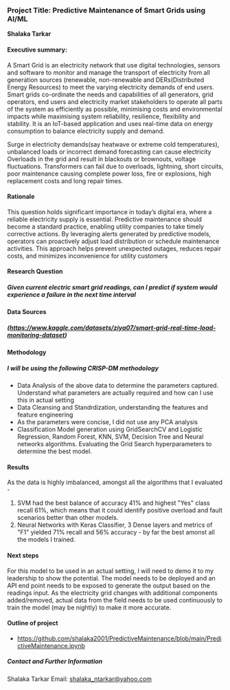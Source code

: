 ### Project Title: Predictive Maintenance of Smart Grids using AI/ML

**Shalaka Tarkar**

#### Executive summary: 
A Smart Grid is an electricity network that use digital technologies, sensors and software to monitor and manage the transport of electricity from all generation sources (renewable, non-renewable and DERs(Distributed Energy Resources) to meet the varying electricity demands of end users. Smart grids co-ordinate the needs and capabilities of all generators, grid operators, end users and electricity market stakeholders to operate all parts of the system as efficiently as possible, minimising costs and environmental impacts while maximising system reliability, resilience, flexibility and stability. It is an IoT-based application and uses real-time data on energy consumption to balance electricity supply and demand. 

Surge in electricity demands(say heatwave or extreme cold temperatures), unbalanced loads or incorrect demand forecasting can cause electricity Overloads in the grid and result in blackouts or brownouts, voltage fluctuations. Transformers can fail due to overloads, lightning, short circuits, poor maintenance causing complete power loss, fire or explosions, high replacement costs and long repair times.

#### Rationale
This question holds significant importance in today’s digital era, where a reliable electricity supply is essential. Predictive maintenance should become a standard practice, enabling utility companies to take timely corrective actions. By leveraging alerts generated by predictive models, operators can proactively adjust load distribution or schedule maintenance activities. This approach helps prevent unexpected outages, reduces repair costs, and minimizes inconvenience for utility customers


#### Research Question
##### Given current electric smart grid readings, can I predict if system would experience a failure in the next time interval

#### Data Sources
##### (https://www.kaggle.com/datasets/ziya07/smart-grid-real-time-load-monitoring-dataset)

#### Methodology
##### I will be using the following CRISP-DM methodology
- Data Analysis of the above data to determine the parameters captured. Understand what parameters are actually required and how can I use this in actual setting
- Data Cleansing and Standrdization, understanding the features and feature engineering
- As the parameters were concise, I did not use any PCA analysis
- Classification Model generation using GridSearchCV and Logistic Regression, Random Forest, KNN, SVM, Decision Tree and Neural networks algorithms. Evaluating the Grid Search hyperparameters to determine the best model.

#### Results
As the data is highly imbalanced, amongst all the algorithms that I evaluated - 
1. SVM had the best balance of accuracy 41% and highest "Yes" class recall 61%, which means that it could identify positive overload and fault scenarios better than other models.
2. Neural Networks with Keras Classifier, 3 Dense layers and metrics of "F1" yielded 71% recall and 56% accuracy - by far the best amonst all the models I trained.

#### Next steps
For this model to be used in an actual setting, I will need to demo it to my leadership to show the potential. The model needs to be deployed and an API end point needs to be exposed to generate the output based on the readings input. As the electricity grid changes with additional components added/removed, actual data from the field needs to be used continuously to train the model (may be nightly) to make it more accurate.

#### Outline of project

- https://github.com/shalaka2001/PredictiveMaintenance/blob/main/PredictiveMaintenance.ipynb


##### Contact and Further Information
Shalaka Tarkar
Email: shalaka_ntarkar@yahoo.com
